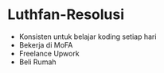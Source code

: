 # Luthfan-Resolusi
- Konsisten untuk belajar koding setiap hari
- Bekerja di MoFA
- Freelance Upwork
- Beli Rumah
